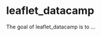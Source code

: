 
# leaflet_datacamp

<!-- badges: start -->
<!-- badges: end -->

The goal of leaflet_datacamp is to ...

